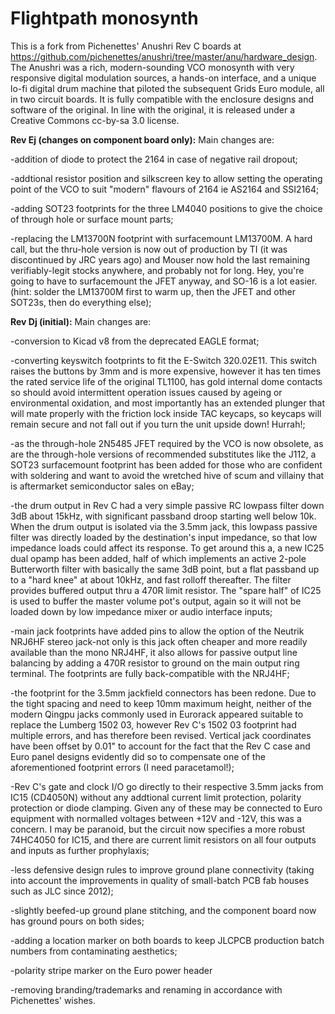 # Flightpath monosynth

This is a fork from Pichenettes' Anushri Rev C boards at https://github.com/pichenettes/anushri/tree/master/anu/hardware_design. The Anushri was a rich, modern-sounding VCO monosynth with very responsive digital modulation sources, a hands-on interface, and a unique lo-fi digital drum machine that piloted the subsequent Grids Euro module, all in two circuit boards. It is fully compatible with the enclosure designs and software of the original. In line with the original, it is released under a Creative Commons cc-by-sa 3.0 license. 


<b>Rev Ej (changes on component board only):</b> Main changes are: 

-addition of diode to protect the 2164 in case of negative rail dropout;

-addtional resistor position and silkscreen key to allow setting the operating point of the VCO to suit "modern" flavours of 2164 ie AS2164 and SSI2164;

-adding SOT23 footprints for the three LM4040 positions to give the choice of through hole or surface mount parts;

-replacing the LM13700N footprint with surfacemount LM13700M. A hard call, but the thru-hole version is now out of production by TI (it was discontinued by JRC years ago) and Mouser now hold the last remaining verifiably-legit stocks anywhere, and probably not for long. Hey, you're going to have to surfacemount the JFET anyway, and SO-16 is a lot easier. (hint: solder the LM13700M first to warm up, then the JFET and other SOT23s, then do everything else);

<b>Rev Dj (initial):</b> Main changes are: 

-conversion to Kicad v8 from the deprecated EAGLE format;

-converting keyswitch footprints to fit the E-Switch 320.02E11. This switch raises the buttons by 3mm and is more expensive, however it has ten times the rated service life of the original TL1100, has gold internal dome contacts so should avoid intermittent operation issues caused by ageing or environmental oxidation, and most importantly has an extended plunger that will mate properly with the friction lock inside TAC keycaps, so keycaps will remain secure and not fall out if you turn the unit upside down! Hurrah!;

-as the through-hole 2N5485 JFET required by the VCO is now obsolete, as are the through-hole versions of recommended substitutes like the J112, a SOT23 surfacemount footprint has been added for those who are confident with soldering and want to avoid the wretched hive of scum and villainy that is aftermarket semiconductor sales on eBay;

-the drum output in Rev C had a very simple passive RC lowpass filter down 3dB about 15kHz, with significant passband droop starting well below 10k. When the drum output is isolated via the 3.5mm jack, this lowpass passive filter was directly loaded by the destination's input impedance, so that low impedance loads could affect its response. To get around this a, a new IC25 dual opamp has been added, half of which implements an active 2-pole Butterworth filter with basically the same 3dB point, but a flat passband up to a "hard knee" at about 10kHz, and fast rolloff thereafter. The filter provides buffered output thru a 470R limit resistor. The "spare half" of IC25 is used to buffer the master volume pot's output, again so it will not be loaded down by low impedance mixer or audio interface inputs;

-main jack footprints have added pins to allow the option of the Neutrik NRJ6HF stereo jack-not only is this jack often cheaper and more readily available than the mono NRJ4HF, it also allows for passive output line balancing by adding a 470R resistor to ground on the main output ring terminal. The footprints are fully back-compatible with the NRJ4HF;

-the footprint for the 3.5mm jackfield connectors has been redone. Due to the tight spacing and need to keep 10mm maximum height, neither of the modern Qingpu jacks commonly used in Eurorack appeared suitable to replace the Lumberg 1502 03, however Rev C's 1502 03 footprint had multiple errors, and has therefore been revised. Vertical jack coordinates have been offset by 0.01" to account for the fact that the Rev C case and Euro panel designs evidently did so to compensate one of the aforementioned footprint errors (I need paracetamol!);

-Rev C's gate and clock I/O go directly to their respective 3.5mm jacks from IC15 (CD4050N) without any addtional current limit protection, polarity protection or diode clamping. Given any of these may be connected to Euro equipment with normalled voltages between +12V and -12V, this was a concern. I may be paranoid, but the circuit now specifies a more robust 74HC4050 for IC15, and there are current limit resistors on all four outputs and inputs as further prophylaxis;

-less defensive design rules to improve ground plane connectivity (taking into account the improvements in quality of small-batch PCB fab houses such as JLC since 2012);

-slightly beefed-up ground plane stitching, and the component board now has ground pours on both sides;

-adding a location marker on both boards to keep JLCPCB production batch numbers from contaminating aesthetics;

-polarity stripe marker on the Euro power header

-removing branding/trademarks and renaming in accordance with Pichenettes' wishes.
